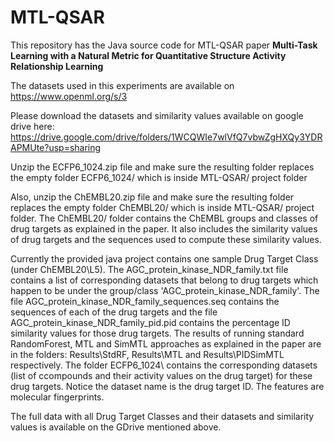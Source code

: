 # MTL-QSAR
This repository has the Java source code for MTL-QSAR paper **Multi-Task Learning with a Natural Metric for Quantitative Structure
  Activity Relationship Learning**
  
The datasets used in this experiments are available on https://www.openml.org/s/3

Please download the datasets and similarity values available on google drive here: https://drive.google.com/drive/folders/1WCQWIe7wlVfQ7vbwZgHXQy3YDRAPMUte?usp=sharing

Unzip the ECFP6_1024.zip file and make sure the resulting folder replaces the empty folder ECFP6_1024/ which is inside MTL-QSAR/ project folder

Also, unzip the ChEMBL20.zip file and make sure the resulting folder replaces the empty folder ChEMBL20/ which is inside MTL-QSAR/ project folder. The ChEMBL20/ folder contains the ChEMBL groups and classes of drug targets as explained in the paper. It also includes the similarity values of drug targets and the sequences used to compute these similarity values. 

Currently the provided java project contains one sample Drug Target Class (under ChEMBL20\L5). The AGC_protein_kinase_NDR_family.txt file contains a list of corresponding datasets that belong to drug targets which happen to be under the group/class 'AGC_protein_kinase_NDR_family'. The file AGC_protein_kinase_NDR_family_sequences.seq contains the sequences of each of the drug targets and the file AGC_protein_kinase_NDR_family_pid.pid contains the percentage ID similarity values for those drug targets. The results of running standard RandomForest, MTL and SimMTL approaches as explained in the paper are in the folders: Results\StdRF, Results\MTL and Results\PIDSimMTL respectively. The folder ECFP6_1024\ contains the corresponding datasets (list of ccompounds and their activity values on the drug target) for these drug targets. Notice the dataset name is the drug target ID. The features are molecular fingerprints.

The full data with all Drug Target Classes and their datasets and similarity values is available on the GDrive mentioned above.


